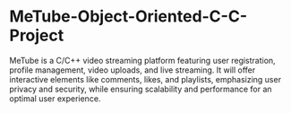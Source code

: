 # MeTube-Object-Oriented-C-C-Project
MeTube is a C/C++ video streaming platform featuring user registration, profile management, video uploads, and live streaming. It will offer interactive elements like comments, likes, and playlists, emphasizing user privacy and security, while ensuring scalability and performance for an optimal user experience.

